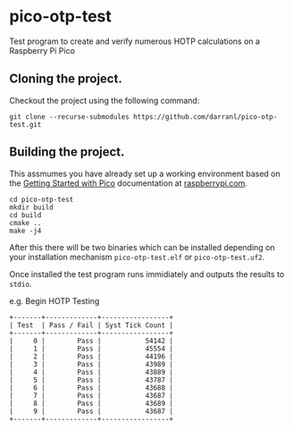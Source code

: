 # pico-otp-test
Test program to create and verify numerous HOTP calculations on a Raspberry Pi Pico

## Cloning the project.

Checkout the project using the following command:

    git clone --recurse-submodules https://github.com/darranl/pico-otp-test.git

## Building the project.

This assmumes you have already set up a working environment based on the [Getting Started with Pico](https://datasheets.raspberrypi.com/pico/getting-started-with-pico.pdf) documentation at [raspberrypi.com](https://www.raspberrypi.com).

    cd pico-otp-test
    mkdir build
    cd build
    cmake ..
    make -j4

After this there will be two binaries which can be installed depending on your installation mechanism `pico-otp-test.elf` or `pico-otp-test.uf2`.

Once installed the test program runs immidiately and outputs the results to `stdio`.

e.g.
    Begin HOTP Testing

    +-------+-------------+-----------------+
    | Test  | Pass / Fail | Syst Tick Count |
    +-------+-------------+-----------------+
    |     0 |        Pass |           54142 |
    |     1 |        Pass |           45554 |
    |     2 |        Pass |           44196 |
    |     3 |        Pass |           43989 |
    |     4 |        Pass |           43889 |
    |     5 |        Pass |           43787 |
    |     6 |        Pass |           43688 |
    |     7 |        Pass |           43687 |
    |     8 |        Pass |           43689 |
    |     9 |        Pass |           43687 |
    +-------+-------------+-----------------+



